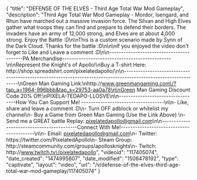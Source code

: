 {
    "title": "DEFENSE OF THE ELVES - Third Age Total War Mod Gameplay",
    "description": "Third Age Total War Mod Gameplay - Mordor, Isengard, and Rhun have marched out a massive invasion force.  The Silvan and High Elves gather what troops they can find and prepare to defend their borders.  The invaders have an army of 12,000 strong, and Elves are at about 4,000 strong.  Enjoy the Battle :D\n\nThis is a custom scenario made by Synn of the Dark Cloud.  Thanks for the battle :D\n\n\nIf you enjoyed the video don't forget to Like and Leave a comment :D\n\n-----------------------------------------PA Merchandise----------------------------------------------\n\nRepresent the Knight's of Apollo!\nBuy a T-shirt Here: http:\/\/shop.spreadshirt.com\/pixelatedapollo\/\n\n---------------------------------------------------------------------------------------------------------------\nGreen Man Gaming Link:\nhttp:\/\/www.greenmangaming.com\/?tap_a=1964-996bbb&tap_s=29753-aa0a78\n\nGreen Man Gaming Discount Code 20% Off:\nPIXELA-TEDAPO-LLOSVE\n\n----------------------------------How You Can Support Me! -----------------------------------\n\n- Like, share and leave a comment :D\n- Turn OFF adblock or whitelist my channel\n- Buy a Game from Green Man Gaming (Use the Link Above) \n- Send me a GREAT battle Replay: pixelatedapollo@gmail.com\n\n------------------------------------------Connect With Me!-----------------------------------------\n\n- Email: pixelatedapollo@gmail.com\n- Twitter: https:\/\/twitter.com\/PixelatedApollo\n- Steam Group:  http:\/\/steamcommunity.com\/groups\/apollosknights\n- Twitch: http:\/\/www.twitch.tv\/pixelatedapollo",
    "videoid": "117405074",
    "date_created": "1474995607",
    "date_modified": "1506478192",
    "type": "captivate",
    "layout": "video",
    "url": "\/v\/defense-of-the-elves-third-age-total-war-mod-gameplay\/117405074"
}